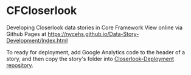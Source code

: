 # CFCloserlook
Developing Closerlook data stories in Core Framework
View online via Github Pages at https://nycehs.github.io/Data-Story-Development/Index.html

To ready for deployment, add Google Analytics code to the header of a story, and then copy the story's folder into [Closerlook-Deployment repository](https://github.com/nycehs/Closerlook-Deployment/tree/master).
